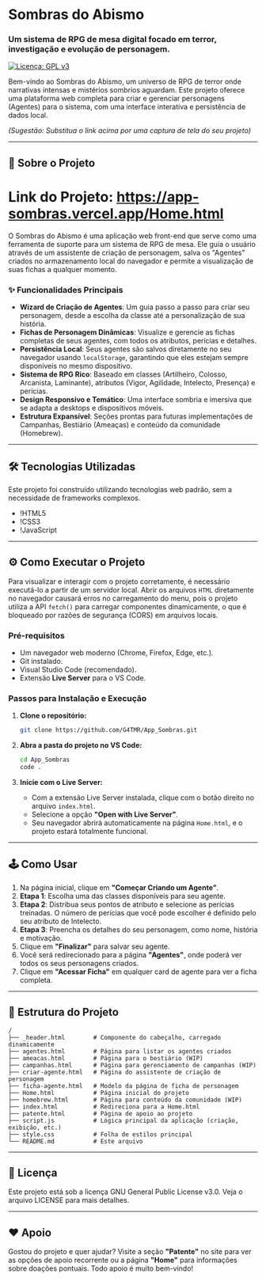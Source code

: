 # Sombras do Abismo

### Um sistema de RPG de mesa digital focado em terror, investigação e evolução de personagem.

[![Licença: GPL v3](https://img.shields.io/badge/License-GPLv3-blue.svg?style=for-the-badge)](https://www.gnu.org/licenses/gpl-3.0)

Bem-vindo ao Sombras do Abismo, um universo de RPG de terror onde narrativas intensas e mistérios sombrios aguardam. Este projeto oferece uma plataforma web completa para criar e gerenciar personagens (Agentes) para o sistema, com uma interface interativa e persistência de dados local.

 
*(Sugestão: Substitua o link acima por uma captura de tela do seu projeto)*

---

## 🚀 Sobre o Projeto

# Link do Projeto: https://app-sombras.vercel.app/Home.html

O Sombras do Abismo é uma aplicação web front-end que serve como uma ferramenta de suporte para um sistema de RPG de mesa. Ele guia o usuário através de um assistente de criação de personagem, salva os "Agentes" criados no armazenamento local do navegador e permite a visualização de suas fichas a qualquer momento.

### ✨ Funcionalidades Principais

*   **Wizard de Criação de Agentes**: Um guia passo a passo para criar seu personagem, desde a escolha da classe até a personalização de sua história.
*   **Fichas de Personagem Dinâmicas**: Visualize e gerencie as fichas completas de seus agentes, com todos os atributos, perícias e detalhes.
*   **Persistência Local**: Seus agentes são salvos diretamente no seu navegador usando `localStorage`, garantindo que eles estejam sempre disponíveis no mesmo dispositivo.
*   **Sistema de RPG Rico**: Baseado em classes (Artilheiro, Colosso, Arcanista, Laminante), atributos (Vigor, Agilidade, Intelecto, Presença) e perícias.
*   **Design Responsivo e Temático**: Uma interface sombria e imersiva que se adapta a desktops e dispositivos móveis.
*   **Estrutura Expansível**: Seções prontas para futuras implementações de Campanhas, Bestiário (Ameaças) e conteúdo da comunidade (Homebrew).

---

## 🛠️ Tecnologias Utilizadas

Este projeto foi construído utilizando tecnologias web padrão, sem a necessidade de frameworks complexos.

*   !HTML5
*   !CSS3
*   !JavaScript

---

## ⚙️ Como Executar o Projeto

Para visualizar e interagir com o projeto corretamente, é necessário executá-lo a partir de um servidor local. Abrir os arquivos `HTML` diretamente no navegador causará erros no carregamento do menu, pois o projeto utiliza a API `fetch()` para carregar componentes dinamicamente, o que é bloqueado por razões de segurança (CORS) em arquivos locais.

### Pré-requisitos

*   Um navegador web moderno (Chrome, Firefox, Edge, etc.).
*   Git instalado.
*   Visual Studio Code (recomendado).
*   Extensão **Live Server** para o VS Code.

### Passos para Instalação e Execução

1.  **Clone o repositório:**
    ```sh
    git clone https://github.com/G4TMR/App_Sombras.git
    ```

2.  **Abra a pasta do projeto no VS Code:**
    ```sh
    cd App_Sombras
    code .
    ```

3.  **Inicie com o Live Server:**
    *   Com a extensão Live Server instalada, clique com o botão direito no arquivo `index.html`.
    *   Selecione a opção **"Open with Live Server"**.
    *   Seu navegador abrirá automaticamente na página `Home.html`, e o projeto estará totalmente funcional.

---

## 🕹️ Como Usar

1.  Na página inicial, clique em **"Começar Criando um Agente"**.
2.  **Etapa 1**: Escolha uma das classes disponíveis para seu agente.
3.  **Etapa 2**: Distribua seus pontos de atributo e selecione as perícias treinadas. O número de perícias que você pode escolher é definido pelo seu atributo de Intelecto.
4.  **Etapa 3**: Preencha os detalhes do seu personagem, como nome, história e motivação.
5.  Clique em **"Finalizar"** para salvar seu agente.
6.  Você será redirecionado para a página **"Agentes"**, onde poderá ver todos os seus personagens criados.
7.  Clique em **"Acessar Ficha"** em qualquer card de agente para ver a ficha completa.

---

## 📂 Estrutura do Projeto

```
/
├── _header.html        # Componente do cabeçalho, carregado dinamicamente
├── agentes.html        # Página para listar os agentes criados
├── ameacas.html        # Página para o bestiário (WIP)
├── campanhas.html      # Página para gerenciamento de campanhas (WIP)
├── criar-agente.html   # Página do assistente de criação de personagem
├── ficha-agente.html   # Modelo da página de ficha de personagem
├── Home.html           # Página inicial do projeto
├── homebrew.html       # Página para conteúdo da comunidade (WIP)
├── index.html          # Redireciona para a Home.html
├── patente.html        # Página de apoio ao projeto
├── script.js           # Lógica principal da aplicação (criação, exibição, etc.)
├── style.css           # Folha de estilos principal
└── README.md           # Este arquivo
```

---

## 📄 Licença

Este projeto está sob a licença GNU General Public License v3.0. Veja o arquivo LICENSE para mais detalhes.

---

## ❤️ Apoio

Gostou do projeto e quer ajudar? Visite a seção **"Patente"** no site para ver as opções de apoio recorrente ou a página **"Home"** para informações sobre doações pontuais. Todo apoio é muito bem-vindo!